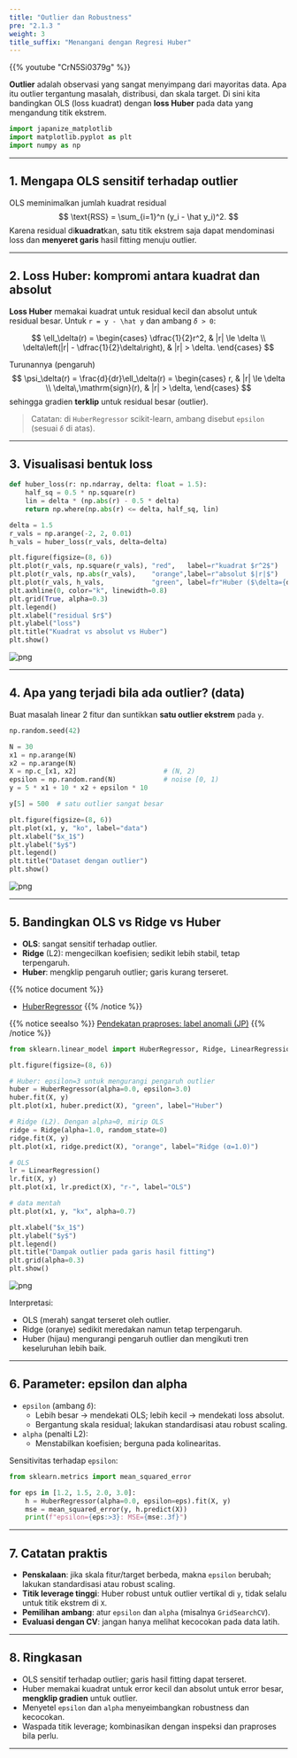 ```yaml
---
title: "Outlier dan Robustness"
pre: "2.1.3 "
weight: 3
title_suffix: "Menangani dengan Regresi Huber"
---
```


{{% youtube "CrN5Si0379g" %}}


<div class="pagetop-box">
  <p><b>Outlier</b> adalah observasi yang sangat menyimpang dari mayoritas data. Apa itu outlier tergantung masalah, distribusi, dan skala target. Di sini kita bandingkan OLS (loss kuadrat) dengan <b>loss Huber</b> pada data yang mengandung titik ekstrem.</p>
  </div>

```python
import japanize_matplotlib
import matplotlib.pyplot as plt
import numpy as np
```

---

## 1. Mengapa OLS sensitif terhadap outlier

OLS meminimalkan jumlah kuadrat residual
$$
\text{RSS} = \sum_{i=1}^n (y_i - \hat y_i)^2.
$$
Karena residual di<b>kuadrat</b>kan, satu titik ekstrem saja dapat mendominasi loss dan <b>menyeret garis</b> hasil fitting menuju outlier.

---

## 2. Loss Huber: kompromi antara kuadrat dan absolut

<b>Loss Huber</b> memakai kuadrat untuk residual kecil dan absolut untuk residual besar. Untuk <code>r = y - \hat y</code> dan ambang <code>$\delta > 0$</code>:

$$
\ell_\delta(r) = \begin{cases}
\dfrac{1}{2}r^2, & |r| \le \delta \\
\delta\left(|r| - \dfrac{1}{2}\delta\right), & |r| > \delta.
\end{cases}
$$

Turunannya (pengaruh)
$$
\psi_\delta(r) = \frac{d}{dr}\ell_\delta(r) = \begin{cases}
r, & |r| \le \delta \\
\delta\,\mathrm{sign}(r), & |r| > \delta,
\end{cases}
$$
sehingga gradien <b>terklip</b> untuk residual besar (outlier).

> Catatan: di <code>HuberRegressor</code> scikit-learn, ambang disebut <code>epsilon</code> (sesuai <code>$\delta$</code> di atas).

---

## 3. Visualisasi bentuk loss

```python
def huber_loss(r: np.ndarray, delta: float = 1.5):
    half_sq = 0.5 * np.square(r)
    lin = delta * (np.abs(r) - 0.5 * delta)
    return np.where(np.abs(r) <= delta, half_sq, lin)

delta = 1.5
r_vals = np.arange(-2, 2, 0.01)
h_vals = huber_loss(r_vals, delta=delta)

plt.figure(figsize=(8, 6))
plt.plot(r_vals, np.square(r_vals), "red",   label=r"kuadrat $r^2$")
plt.plot(r_vals, np.abs(r_vals),    "orange",label=r"absolut $|r|$")
plt.plot(r_vals, h_vals,            "green", label=fr"Huber ($\delta={delta}$)")
plt.axhline(0, color="k", linewidth=0.8)
plt.grid(True, alpha=0.3)
plt.legend()
plt.xlabel("residual $r$")
plt.ylabel("loss")
plt.title("Kuadrat vs absolut vs Huber")
plt.show()
```

![png](/images/basic/regression/03_Robust_Regression_files/03_Robust_Regression_5_0.png)

---

## 4. Apa yang terjadi bila ada outlier? (data)

Buat masalah linear 2 fitur dan suntikkan <b>satu outlier ekstrem</b> pada <code>y</code>.

```python
np.random.seed(42)

N = 30
x1 = np.arange(N)
x2 = np.arange(N)
X = np.c_[x1, x2]                      # (N, 2)
epsilon = np.random.rand(N)            # noise [0, 1)
y = 5 * x1 + 10 * x2 + epsilon * 10

y[5] = 500  # satu outlier sangat besar

plt.figure(figsize=(8, 6))
plt.plot(x1, y, "ko", label="data")
plt.xlabel("$x_1$")
plt.ylabel("$y$")
plt.legend()
plt.title("Dataset dengan outlier")
plt.show()
```

![png](/images/basic/regression/03_Robust_Regression_files/03_Robust_Regression_7_0.png)

---

## 5. Bandingkan OLS vs Ridge vs Huber

- <b>OLS</b>: sangat sensitif terhadap outlier.  
- <b>Ridge</b> (L2): mengecilkan koefisien; sedikit lebih stabil, tetap terpengaruh.  
- <b>Huber</b>: mengklip pengaruh outlier; garis kurang terseret.

{{% notice document %}}
- [HuberRegressor](https://scikit-learn.org/stable/modules/generated/sklearn.linear_model.HuberRegressor.html)
{{% /notice %}}

{{% notice seealso %}}
[Pendekatan praproses: label anomali (JP)](https://k-dm.work/ja/prep/numerical/add_label_to_anomaly/)
{{% /notice %}}

```python
from sklearn.linear_model import HuberRegressor, Ridge, LinearRegression

plt.figure(figsize=(8, 6))

# Huber: epsilon=3 untuk mengurangi pengaruh outlier
huber = HuberRegressor(alpha=0.0, epsilon=3.0)
huber.fit(X, y)
plt.plot(x1, huber.predict(X), "green", label="Huber")

# Ridge (L2). Dengan alpha≈0, mirip OLS
ridge = Ridge(alpha=1.0, random_state=0)
ridge.fit(X, y)
plt.plot(x1, ridge.predict(X), "orange", label="Ridge (α=1.0)")

# OLS
lr = LinearRegression()
lr.fit(X, y)
plt.plot(x1, lr.predict(X), "r-", label="OLS")

# data mentah
plt.plot(x1, y, "kx", alpha=0.7)

plt.xlabel("$x_1$")
plt.ylabel("$y$")
plt.legend()
plt.title("Dampak outlier pada garis hasil fitting")
plt.grid(alpha=0.3)
plt.show()
```

![png](/images/basic/regression/03_Robust_Regression_files/03_Robust_Regression_9_0.png)

Interpretasi:
- OLS (merah) sangat terseret oleh outlier.
- Ridge (oranye) sedikit meredakan namun tetap terpengaruh.
- Huber (hijau) mengurangi pengaruh outlier dan mengikuti tren keseluruhan lebih baik.

---

## 6. Parameter: epsilon dan alpha

- <code>epsilon</code> (ambang <code>$\delta$</code>):
  - Lebih besar → mendekati OLS; lebih kecil → mendekati loss absolut.
  - Bergantung skala residual; lakukan standardisasi atau robust scaling.
- <code>alpha</code> (penalti L2):
  - Menstabilkan koefisien; berguna pada kolinearitas.

Sensitivitas terhadap <code>epsilon</code>:

```python
from sklearn.metrics import mean_squared_error

for eps in [1.2, 1.5, 2.0, 3.0]:
    h = HuberRegressor(alpha=0.0, epsilon=eps).fit(X, y)
    mse = mean_squared_error(y, h.predict(X))
    print(f"epsilon={eps:>3}: MSE={mse:.3f}")
```

---

## 7. Catatan praktis

- <b>Penskalaan</b>: jika skala fitur/target berbeda, makna <code>epsilon</code> berubah; lakukan standardisasi atau robust scaling.
- <b>Titik leverage tinggi</b>: Huber robust untuk outlier vertikal di <code>y</code>, tidak selalu untuk titik ekstrem di <code>X</code>.
- <b>Pemilihan ambang</b>: atur <code>epsilon</code> dan <code>alpha</code> (misalnya <code>GridSearchCV</code>).
- <b>Evaluasi dengan CV</b>: jangan hanya melihat kecocokan pada data latih.

---

## 8. Ringkasan

- OLS sensitif terhadap outlier; garis hasil fitting dapat terseret.
- Huber memakai kuadrat untuk error kecil dan absolut untuk error besar, <b>mengklip gradien</b> untuk outlier.
- Menyetel <code>epsilon</code> dan <code>alpha</code> menyeimbangkan robustness dan kecocokan.
- Waspada titik leverage; kombinasikan dengan inspeksi dan praproses bila perlu.

---

